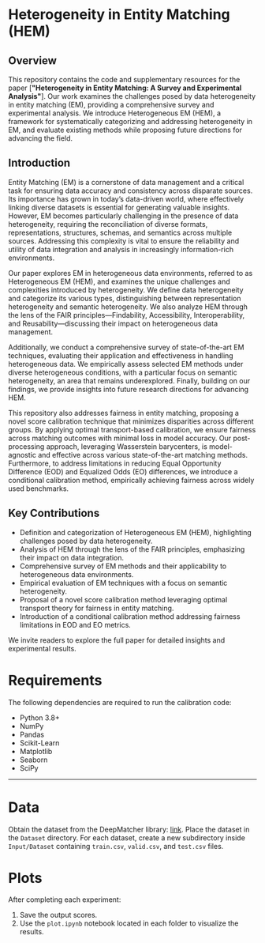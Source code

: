# Heterogeneity in Entity Matching (HEM)

## Overview

This repository contains the code and supplementary resources for the paper [**"Heterogeneity in Entity Matching: A Survey and Experimental Analysis"**]. Our work examines the challenges posed by data heterogeneity in entity matching (EM), providing a comprehensive survey and experimental analysis. We introduce Heterogeneous EM (HEM), a framework for systematically categorizing and addressing heterogeneity in EM, and evaluate existing methods while proposing future directions for advancing the field.

## Introduction

Entity Matching (EM) is a cornerstone of data management and a critical task for ensuring data accuracy and consistency across disparate sources. Its importance has grown in today’s data-driven world, where effectively linking diverse datasets is essential for generating valuable insights. However, EM becomes particularly challenging in the presence of data heterogeneity, requiring the reconciliation of diverse formats, representations, structures, schemas, and semantics across multiple sources. Addressing this complexity is vital to ensure the reliability and utility of data integration and analysis in increasingly information-rich environments.

Our paper explores EM in heterogeneous data environments, referred to as Heterogeneous EM (HEM), and examines the unique challenges and complexities introduced by heterogeneity. We define data heterogeneity and categorize its various types, distinguishing between representation heterogeneity and semantic heterogeneity. We also analyze HEM through the lens of the FAIR principles—Findability, Accessibility, Interoperability, and Reusability—discussing their impact on heterogeneous data management.

Additionally, we conduct a comprehensive survey of state-of-the-art EM techniques, evaluating their application and effectiveness in handling heterogeneous data. We empirically assess selected EM methods under diverse heterogeneous conditions, with a particular focus on semantic heterogeneity, an area that remains underexplored. Finally, building on our findings, we provide insights into future research directions for advancing HEM.

This repository also addresses fairness in entity matching, proposing a novel score calibration technique that minimizes disparities across different groups. By applying optimal transport-based calibration, we ensure fairness across matching outcomes with minimal loss in model accuracy. Our post-processing approach, leveraging Wasserstein barycenters, is model-agnostic and effective across various state-of-the-art matching methods. Furthermore, to address limitations in reducing Equal Opportunity Difference (EOD) and Equalized Odds (EO) differences, we introduce a conditional calibration method, empirically achieving fairness across widely used benchmarks.

## Key Contributions

- Definition and categorization of Heterogeneous EM (HEM), highlighting challenges posed by data heterogeneity.
- Analysis of HEM through the lens of the FAIR principles, emphasizing their impact on data integration.
- Comprehensive survey of EM methods and their applicability to heterogeneous data environments.
- Empirical evaluation of EM techniques with a focus on semantic heterogeneity.
- Proposal of a novel score calibration method leveraging optimal transport theory for fairness in entity matching.
- Introduction of a conditional calibration method addressing fairness limitations in EOD and EO metrics.

We invite readers to explore the full paper for detailed insights and experimental results.


# Requirements

The following dependencies are required to run the calibration code:

- Python 3.8+
- NumPy
- Pandas
- Scikit-Learn
- Matplotlib
- Seaborn
- SciPy

------
# Data

Obtain the dataset from the DeepMatcher library: [link](https://github.com/anhaidgroup/deepmatcher/blob/master/Datasets.md). Place the dataset in the `Dataset` directory. For each dataset, create a new subdirectory inside `Input/Dataset` containing `train.csv`, `valid.csv`, and `test.csv` files.

# Plots

After completing each experiment:
1. Save the output scores.
2. Use the `plot.ipynb` notebook located in each folder to visualize the results.

